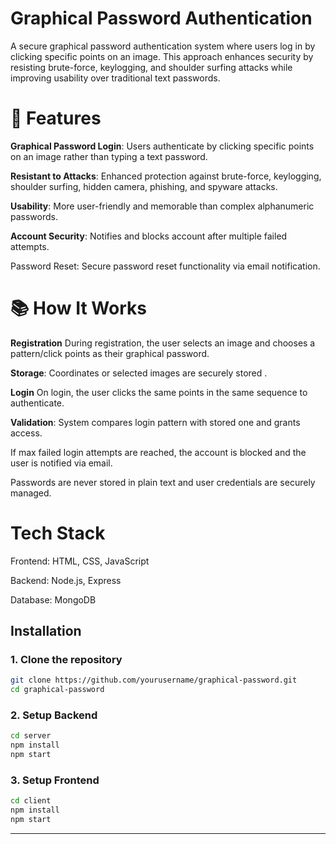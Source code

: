 # Graphical Password Authentication
A secure graphical password authentication system where users log in by clicking specific points on an image. This approach enhances security by resisting brute-force, keylogging, and shoulder surfing attacks while improving usability over traditional text passwords.
# 🚀 Features
**Graphical Password Login**: Users authenticate by clicking specific points on an image rather than typing a text password.

**Resistant to Attacks**: Enhanced protection against brute-force, keylogging, shoulder surfing, hidden camera, phishing, and spyware attacks.

**Usability**: More user-friendly and memorable than complex alphanumeric passwords.

**Account Security**: Notifies and blocks account after multiple failed attempts.

Password Reset: Secure password reset functionality via email notification.
# 📚 How It Works
**Registration** During registration, the user selects an image and chooses a pattern/click points as their graphical password.

**Storage**: Coordinates or selected images are securely stored .  

**Login** On login, the user clicks the same points in the same sequence to authenticate.

**Validation**: System compares login pattern with stored one and grants access. 

If max failed login attempts are reached, the account is blocked and the user is notified via email.

Passwords are never stored in plain text and user credentials are securely managed.
# Tech Stack
Frontend: HTML, CSS, JavaScript

Backend: Node.js, Express

Database: MongoDB
## Installation

### 1. Clone the repository

```bash
git clone https://github.com/yourusername/graphical-password.git
cd graphical-password
```
 ### 2. Setup Backend

 ```bash
cd server
npm install
npm start
```

 ### 3. Setup Frontend

 ```bash
cd client
npm install
npm start
```

---



